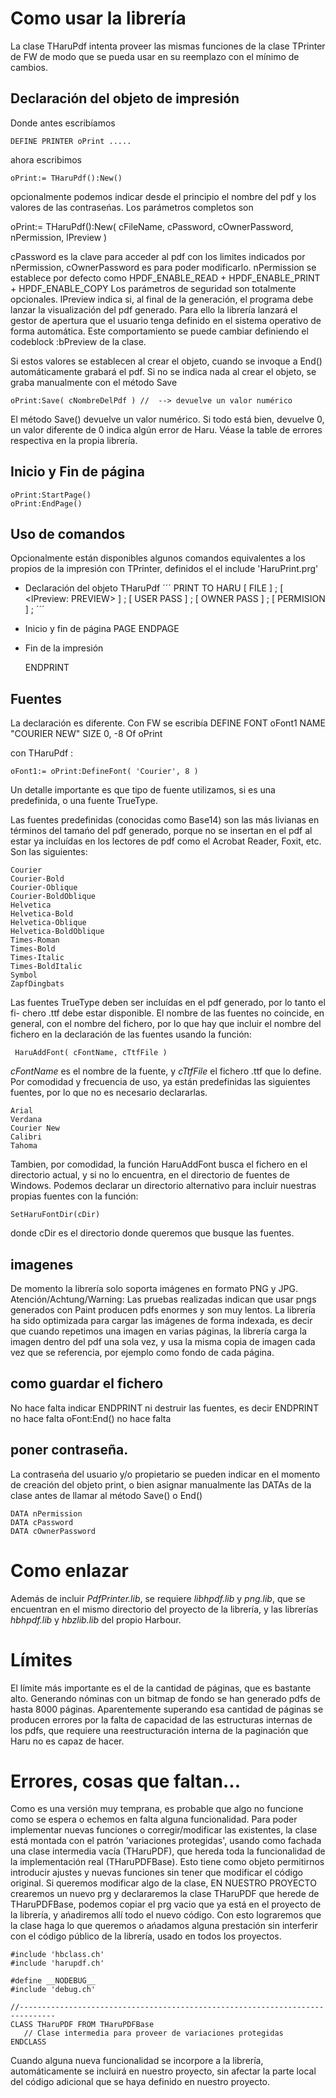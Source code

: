 
# Como usar la librería

La clase THaruPdf intenta proveer las mismas funciones de la clase TPrinter de
FW de modo que se pueda usar en su reemplazo con el mínimo de cambios.



## Declaración del objeto de impresión

Donde antes escribíamos

    DEFINE PRINTER oPrint .....

ahora escribimos

    oPrint:= THaruPdf():New()

opcionalmente podemos indicar desde el principio el nombre del pdf y los valores
de las contraseńas. Los parámetros completos son

 oPrint:= THaruPdf():New( cFileName, cPassword, cOwnerPassword, nPermission, lPreview )

cPassword es la clave para acceder al pdf con los limites indicados por
nPermission, cOwnerPassword es para poder modificarlo.
nPermission se establece por defecto como HPDF_ENABLE_READ + HPDF_ENABLE_PRINT + HPDF_ENABLE_COPY
Los parámetros de seguridad son totalmente opcionales.
lPreview indica si, al final de la generación, el programa debe lanzar la visualización del pdf generado. 
Para ello la librería lanzará el gestor de apertura que el usuario tenga definido en el sistema operativo de 
forma automática. Este comportamiento se puede cambiar definiendo el codeblock :bPreview de la clase.

Si estos valores se establecen al crear el objeto, cuando se invoque a End()
automáticamente grabará el pdf. Si no se indica nada al crear el objeto, se graba
manualmente con el método Save

    oPrint:Save( cNombreDelPdf ) //  --> devuelve un valor numérico

El método Save() devuelve un valor numérico. Si todo está bien, devuelve 0, un
valor diferente de 0 indica algún error de Haru. Véase la table de errores respectiva en la propia librería.

## Inicio y Fin de página

    oPrint:StartPage()
    oPrint:EndPage()

## Uso de comandos
Opcionalmente están disponibles algunos comandos equivalentes a los propios de la impresión con TPrinter, definidos
el el include 'HaruPrint.prg'

- Declaración del objeto THaruPdf
´´´
	PRINT <oPrint> TO HARU [ FILE <cFile> ] ;
          [ <lPreview: PREVIEW> ] ;
          [ USER PASS <cUserpass>  ] ;
          [ OWNER PASS <cOwnerpass>  ] ;
          [ PERMISION  <nPermision>  ] ;
´´´
- Inicio y fin de página
	PAGE
	ENDPAGE
- Fin de la impresión

	ENDPRINT


## Fuentes

La declaración es diferente. Con FW se escribía
    DEFINE FONT oFont1 NAME "COURIER NEW" SIZE 0, -8 Of oPrint

con THaruPdf :

    oFont1:= oPrint:DefineFont( 'Courier', 8 )

Un detalle importante es que tipo de fuente utilizamos, si es una predefinida, o
una fuente TrueType.

Las fuentes predefinidas (conocidas como Base14) son las más livianas en términos
del tamańo del pdf generado, porque no se insertan en el pdf al estar ya incluídas
en los lectores de pdf como el Acrobat Reader, Foxit, etc. Son las siguientes:

    Courier
    Courier-Bold
    Courier-Oblique
    Courier-BoldOblique
    Helvetica
    Helvetica-Bold
    Helvetica-Oblique
    Helvetica-BoldOblique
    Times-Roman
    Times-Bold
    Times-Italic
    Times-BoldItalic
    Symbol
    ZapfDingbats

Las fuentes TrueType deben ser incluídas en el pdf generado, por lo tanto el fi-
chero <fuente>.ttf debe estar disponible. El nombre de las fuentes no coincide,
en general, con el nombre del fichero, por lo que hay que incluir el nombre del
fichero en la declaración de las fuentes usando la función:

     HaruAddFont( cFontName, cTtfFile )

*cFontName* es el nombre de la fuente, y *cTtfFile* el fichero .ttf que lo
define.
Por comodidad y frecuencia de uso, ya están predefinidas las siguientes fuentes,
por lo que no es necesario declararlas.

    Arial
    Verdana
    Courier New
    Calibri
    Tahoma

Tambien, por comodidad, la función HaruAddFont busca el fichero en el directorio
actual, y si no lo encuentra, en el directorio de fuentes de Windows. Podemos
declarar un directorio alternativo para incluir nuestras propias fuentes con la
función:

    SetHaruFontDir(cDir)

donde cDir es el directorio donde queremos que busque las fuentes.

## imagenes
De momento la librería solo soporta imágenes en formato PNG y JPG.
Atención/Achtung/Warning: Las pruebas realizadas indican que usar pngs generados
con Paint producen pdfs enormes y son muy lentos.
La librería ha sido optimizada para cargar las imágenes de forma indexada, es
decir que cuando repetimos una imagen en varias páginas, la librería carga la imagen
dentro del pdf una sola vez, y usa la misma copia de imagen cada vez que se referencia,
por ejemplo como fondo de cada página.

## como guardar el fichero

No hace falta indicar ENDPRINT ni destruir las fuentes, es decir
    ENDPRINT no hace falta
    oFont:End() no hace falta

## poner contraseña.
La contraseńa del usuario y/o propietario se pueden indicar en el momento de
creación del objeto print, o bien asignar manualmente las DATAs de la clase
antes de llamar al método Save() o End()

    DATA nPermission
    DATA cPassword
    DATA cOwnerPassword

# Como enlazar
Además de incluir *PdfPrinter.lib*, se requiere *libhpdf.lib* y *png.lib*, que se
encuentran en el mismo directorio del proyecto de la librería, y las librerías
*hbhpdf.lib* y *hbzlib.lib* del propio Harbour.

# Límites
El límite más importante es el de la cantidad de páginas, que es bastante alto.
Generando nóminas con un bitmap de fondo se han generado pdfs de hasta 8000
páginas. Aparentemente superando esa cantidad de páginas se producen errores por
la falta de capacidad de las estructuras internas de los pdfs, que requiere una
reestructuración interna de la paginación que Haru no es capaz de hacer.

# Errores, cosas que faltan...
Como es una versión muy temprana, es probable que algo no funcione como se
espera o echemos en falta alguna funcionalidad. Para poder implementar nuevas
funciones o corregir/modificar las existentes, la clase está montada con el patrón
'variaciones protegidas', usando como fachada una clase intermedia vacía (THaruPDF),
que hereda toda la funcionalidad de la implementación real (THaruPDFBase).
Esto tiene como objeto permitirnos introducir ajustes y nuevas funciones sin tener
que modificar el código original. Si queremos modificar algo de la clase, EN
NUESTRO PROYECTO crearemos un nuevo prg y declararemos la clase THaruPDF que
herede de THaruPDFBase, podemos copiar el prg vacio que ya está en el proyecto
de la librería, y ańadiremos allí todo el nuevo código. Con esto lograremos que
la clase haga lo que queremos o ańadamos alguna prestación sin interferir con el
código público de la librería, usado en todos los proyectos.

    #include 'hbclass.ch'
    #include 'harupdf.ch'

    #define __NODEBUG__
    #include 'debug.ch'

    //------------------------------------------------------------------------------
    CLASS THaruPDF FROM THaruPDFBase
       // Clase intermedia para proveer de variaciones protegidas
    ENDCLASS


Cuando alguna nueva funcionalidad se incorpore a la librería, automáticamente se
incluirá en nuestro proyecto, sin afectar la parte local del código adicional que
se haya definido en nuestro proyecto.

